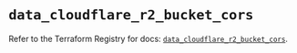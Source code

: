 # `data_cloudflare_r2_bucket_cors`

Refer to the Terraform Registry for docs: [`data_cloudflare_r2_bucket_cors`](https://registry.terraform.io/providers/cloudflare/cloudflare/5.11.0/docs/data-sources/r2_bucket_cors).
